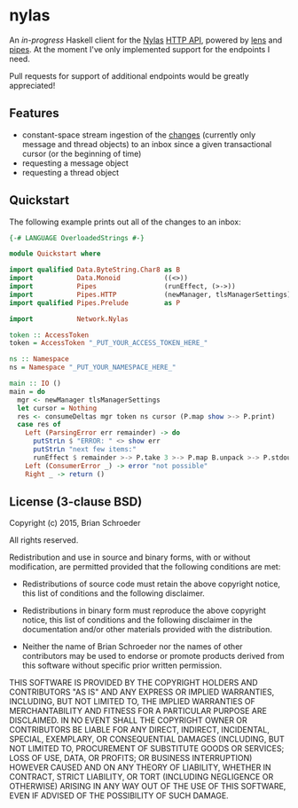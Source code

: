 # nylas

An _in-progress_ Haskell client for the [Nylas](https://nylas.com)
[HTTP API](https://www.nylas.com/docs/platform), powered
by [lens](https://hackage.haskell.org/package/lens) and
[pipes](https://hackage.haskell.org/package/pipes). At the moment I've only
implemented support for the endpoints I need.

Pull requests for support of additional endpoints would be greatly appreciated!

## Features

* constant-space stream ingestion of the
  [changes](https://www.nylas.com/docs/platform#deltas) (currently only message
  and thread objects) to an inbox since a given transactional cursor (or the
  beginning of time)
* requesting a message object
* requesting a thread object

## Quickstart

The following example prints out all of the changes to an inbox:

```haskell
{-# LANGUAGE OverloadedStrings #-}

module Quickstart where

import qualified Data.ByteString.Char8 as B
import           Data.Monoid           ((<>))
import           Pipes                 (runEffect, (>->))
import           Pipes.HTTP            (newManager, tlsManagerSettings)
import qualified Pipes.Prelude         as P

import           Network.Nylas

token :: AccessToken
token = AccessToken "_PUT_YOUR_ACCESS_TOKEN_HERE_"

ns :: Namespace
ns = Namespace "_PUT_YOUR_NAMESPACE_HERE_"

main :: IO ()
main = do
  mgr <- newManager tlsManagerSettings
  let cursor = Nothing
  res <- consumeDeltas mgr token ns cursor (P.map show >-> P.print)
  case res of
    Left (ParsingError err remainder) -> do
      putStrLn $ "ERROR: " <> show err
      putStrLn "next few items:"
      runEffect $ remainder >-> P.take 3 >-> P.map B.unpack >-> P.stdoutLn
    Left (ConsumerError _) -> error "not possible"
    Right _ -> return ()
```

## License (3-clause BSD)

Copyright (c) 2015, Brian Schroeder

All rights reserved.

Redistribution and use in source and binary forms, with or without modification,
are permitted provided that the following conditions are met:

* Redistributions of source code must retain the above copyright notice, this
  list of conditions and the following disclaimer.

* Redistributions in binary form must reproduce the above copyright notice, this
  list of conditions and the following disclaimer in the documentation and/or
  other materials provided with the distribution.

* Neither the name of Brian Schroeder nor the names of other contributors may be
  used to endorse or promote products derived from this software without
  specific prior written permission.

THIS SOFTWARE IS PROVIDED BY THE COPYRIGHT HOLDERS AND CONTRIBUTORS "AS IS" AND
ANY EXPRESS OR IMPLIED WARRANTIES, INCLUDING, BUT NOT LIMITED TO, THE IMPLIED
WARRANTIES OF MERCHANTABILITY AND FITNESS FOR A PARTICULAR PURPOSE ARE
DISCLAIMED. IN NO EVENT SHALL THE COPYRIGHT OWNER OR CONTRIBUTORS BE LIABLE FOR
ANY DIRECT, INDIRECT, INCIDENTAL, SPECIAL, EXEMPLARY, OR CONSEQUENTIAL DAMAGES
(INCLUDING, BUT NOT LIMITED TO, PROCUREMENT OF SUBSTITUTE GOODS OR SERVICES;
LOSS OF USE, DATA, OR PROFITS; OR BUSINESS INTERRUPTION) HOWEVER CAUSED AND ON
ANY THEORY OF LIABILITY, WHETHER IN CONTRACT, STRICT LIABILITY, OR TORT
(INCLUDING NEGLIGENCE OR OTHERWISE) ARISING IN ANY WAY OUT OF THE USE OF THIS
SOFTWARE, EVEN IF ADVISED OF THE POSSIBILITY OF SUCH DAMAGE.
